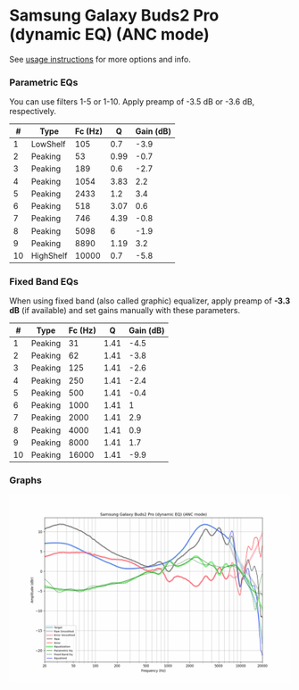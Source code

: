 # Samsung Galaxy Buds2 Pro (dynamic EQ) (ANC mode)
See [usage instructions](https://github.com/jaakkopasanen/AutoEq#usage) for more options and info.

### Parametric EQs
You can use filters 1-5 or 1-10. Apply preamp of -3.5 dB or -3.6 dB, respectively.

|   # | Type      |   Fc (Hz) |    Q |   Gain (dB) |
|-----|-----------|-----------|------|-------------|
|   1 | LowShelf  |       105 | 0.7  |        -3.9 |
|   2 | Peaking   |        53 | 0.99 |        -0.7 |
|   3 | Peaking   |       189 | 0.6  |        -2.7 |
|   4 | Peaking   |      1054 | 3.83 |         2.2 |
|   5 | Peaking   |      2433 | 1.2  |         3.4 |
|   6 | Peaking   |       518 | 3.07 |         0.6 |
|   7 | Peaking   |       746 | 4.39 |        -0.8 |
|   8 | Peaking   |      5098 | 6    |        -1.9 |
|   9 | Peaking   |      8890 | 1.19 |         3.2 |
|  10 | HighShelf |     10000 | 0.7  |        -5.8 |

### Fixed Band EQs
When using fixed band (also called graphic) equalizer, apply preamp of **-3.3 dB** (if available) and set gains manually with these parameters.

|   # | Type    |   Fc (Hz) |    Q |   Gain (dB) |
|-----|---------|-----------|------|-------------|
|   1 | Peaking |        31 | 1.41 |        -4.5 |
|   2 | Peaking |        62 | 1.41 |        -3.8 |
|   3 | Peaking |       125 | 1.41 |        -2.6 |
|   4 | Peaking |       250 | 1.41 |        -2.4 |
|   5 | Peaking |       500 | 1.41 |        -0.4 |
|   6 | Peaking |      1000 | 1.41 |         1   |
|   7 | Peaking |      2000 | 1.41 |         2.9 |
|   8 | Peaking |      4000 | 1.41 |         0.9 |
|   9 | Peaking |      8000 | 1.41 |         1.7 |
|  10 | Peaking |     16000 | 1.41 |        -9.9 |

### Graphs
![](./Samsung%20Galaxy%20Buds2%20Pro%20(dynamic%20EQ)%20(ANC%20mode).png)
